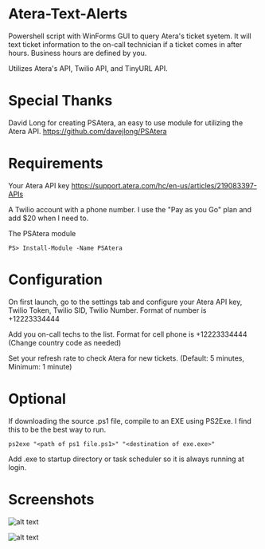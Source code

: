 <script type="text/javascript" src="https://cdnjs.buymeacoffee.com/1.0.0/button.prod.min.js" data-name="bmc-button" data-slug="Cidks7T2sy" data-color="#5F7FFF" data-emoji="🍺"  data-font="Cookie" data-text="Buy me a beer" data-outline-color="#000000" data-font-color="#ffffff" data-coffee-color="#FFDD00" ></script>

# Atera-Text-Alerts
Powershell script with WinForms GUI to query Atera's ticket syetem. It will text ticket information to the on-call technician if a ticket comes in after hours. Business hours are defined by you.

Utilizes Atera's API, Twilio API, and TinyURL API.

# Special Thanks
David Long for creating PSAtera, an easy to use module for utilizing the Atera API.
https://github.com/davejlong/PSAtera

# Requirements
Your Atera API key
https://support.atera.com/hc/en-us/articles/219083397-APIs

A Twilio account with a phone number. I use the "Pay as you Go" plan and add $20 when I need to.

The PSAtera module

```PS> Install-Module -Name PSAtera```

# Configuration
On first launch, go to the settings tab and configure your Atera API key, Twilio Token, Twilio SID, Twilio Number. Format of number is +12223334444

Add you on-call techs to the list. Format for cell phone is +12223334444 (Change country code as needed)

Set your refresh rate to check Atera for new tickets. (Default: 5 minutes, Minimum: 1 minute)

# Optional

If downloading the source .ps1 file, compile to an EXE using PS2Exe. I find this to be the best way to run.

```ps2exe "<path of ps1 file.ps1>" "<destination of exe.exe>"```

Add .exe to startup directory or task scheduler so it is always running at login.

# Screenshots

![alt text](https://i.imgur.com/3DSiw6G.png)

![alt text](https://i.imgur.com/JGSDL1r.png)

